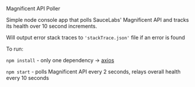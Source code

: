 Magnificent API Poller

Simple node console app that polls SauceLabs' Magnificent API and tracks its health over 10 second increments.

Will output error stack traces to `'stackTrace.json'` file if an error is found

To run:

`npm install` - only one dependency -> [axios](https://axios-http.com/)

`npm start` - polls Magnificent API every 2 seconds, relays overall health every 10 seconds